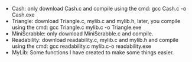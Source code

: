 - Cash: only download Cash.c and compile using the cmd: gcc Cash.c -o Cash.exe
- Triangle: download Triangle.c, mylib.c and mylib.h, later, you compile using the cmd: gcc Triangle.c mylib.c -o Triangle.exe 
- MiniScrabble: only download MiniScrabble.c and compile.
- Readability: download readability.c, mylib.c and mylib.h and compile using the cmd: gcc readability.c mylib.c-o readability.exe
- MyLib: Some functions I have created to make some things easier.
